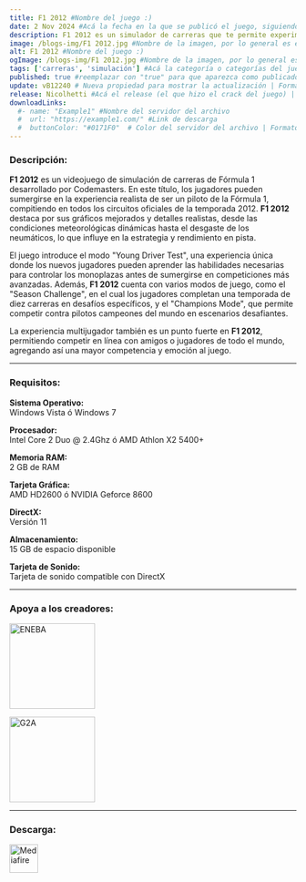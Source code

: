 ```yaml
---
title: F1 2012 #Nombre del juego :)
date: 2 Nov 2024 #Acá la fecha en la que se publicó el juego, siguiendo este formato: Dia "30", Mes "Oct", Año "2024" = como debe quedar: 30 Oct 2024
description: F1 2012 es un simulador de carreras que te permite experimentar la emoción de la Fórmula 1. Con todos los equipos, pilotos y circuitos de la temporada 2012, el juego ofrece una experiencia realista y llena de adrenalina, incluyendo modos como el campeonato, pruebas para nuevos pilotos y desafíos dinámicos bajo diversas condiciones climáticas. #Acá una mini descripción del juego
image: /blogs-img/F1 2012.jpg #Nombre de la imagen, por lo general es exactamente el mismo nombre que el juego excluyendo lo ":" (Dos puntos)
alt: F1 2012 #Nombre del juego :)
ogImage: /blogs-img/F1 2012.jpg #Nombre de la imagen, por lo general es exactamente el mismo nombre que el juego excluyendo lo ":" (Dos puntos)
tags: ['carreras', 'simulación'] #Acá la categoría o categorías del juego, si es más de una se coloca en este formato: ['categoría1', 'categoría2']
published: true #reemplazar con "true" para que aparezca como publicado
update: vB12240 # Nueva propiedad para mostrar la actualización | Formato: v1.0.0
release: Nicolhetti #Acá el release (el que hizo el crack del juego) | Formato: Nicolhetti
downloadLinks:
  #- name: "Example1" #Nombre del servidor del archivo
  #  url: "https://example1.com/" #Link de descarga
  #  buttonColor: "#0171F0"  # Color del servidor del archivo | Formato hexadecimal | MediaFire: #0171F0 | Buzzheavier: #FF6600 |
---
```


<!--En VSCode seleccionando una palabra, por ejemplo: "F1 2012" y apretando Ctrl+F2 se seleccionan todas las palabras iguales-->

### Descripción:
**F1 2012** es un videojuego de simulación de carreras de Fórmula 1 desarrollado por Codemasters. En este título, los jugadores pueden sumergirse en la experiencia realista de ser un piloto de la Fórmula 1, compitiendo en todos los circuitos oficiales de la temporada 2012. **F1 2012** destaca por sus gráficos mejorados y detalles realistas, desde las condiciones meteorológicas dinámicas hasta el desgaste de los neumáticos, lo que influye en la estrategia y rendimiento en pista.

El juego introduce el modo "Young Driver Test", una experiencia única donde los nuevos jugadores pueden aprender las habilidades necesarias para controlar los monoplazas antes de sumergirse en competiciones más avanzadas. Además, **F1 2012** cuenta con varios modos de juego, como el "Season Challenge", en el cual los jugadores completan una temporada de diez carreras en desafíos específicos, y el "Champions Mode", que permite competir contra pilotos campeones del mundo en escenarios desafiantes.

La experiencia multijugador también es un punto fuerte en **F1 2012**, permitiendo competir en línea con amigos o jugadores de todo el mundo, agregando así una mayor competencia y emoción al juego.

<!--Prompt para Chat-GPT: Hazme una descripción para el juego "F1 2012" y cada que menciones "F1 2012" ponlo en negrita -->

---

### Requisitos:
**Sistema Operativo:**  
Windows Vista ó Windows 7

**Procesador:**  
Intel Core 2 Duo @ 2.4Ghz ó AMD Athlon X2 5400+

**Memoria RAM:**  
2 GB de RAM

**Tarjeta Gráfica:**  
AMD HD2600 ó NVIDIA Geforce 8600

**DirectX:**  
Versión 11

**Almacenamiento:**  
15 GB de espacio disponible

**Tarjeta de Sonido:**  
Tarjeta de sonido compatible con DirectX

<!--Si falta o sobra un requisito se quita o se agrega manteniendo el mismo formato-->

---

### Apoya a los creadores:

[<img src="https://static.eneba.games/branding/v2/logoFull.svg" alt="ENEBA" width="150px" />](https://www.eneba.com/steam-f1-2012-steam-key-global)

[<img src="https://www.g2a.com/static/assets/images/logo_g2a_white.svg" alt="G2A" width="150px" />](https://www.g2a.com/es/f1-2012-steam-key-global-i10000006740007)

---

### Descarga:

[<img src="https://gist.github.com/cxmeel/0dbc95191f239b631c3874f4ccf114e2/raw/download.svg" alt="Mediafire" height="50" />](https://www.mediafire.com/file/9m8muk6zuqoc7sf/F1+2012.zip/file)

<!-- # se debe reemplazar por el link de descarga-->

<!--NOMBRE-DEL-SERVICIO se debe reemplazar por el servicio donde está subido el juego-->